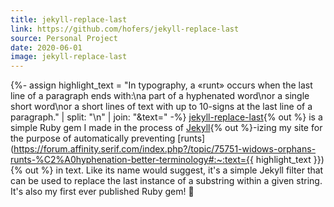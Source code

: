 ```yaml
---
title: jekyll-replace-last
link: https://github.com/hofers/jekyll-replace-last
source: Personal Project
date: 2020-06-01
image: jekyll-replace-last
---
```

{%- assign highlight_text = "In typography, a «runt» occurs when the last line of a paragraph ends with:\na part of a hyphenated word\nor a single short word\nor a short lines of text with up to 10-signs at the last line of a paragraph." | split: "\n" | join: "&text=" -%}
[jekyll-replace-last](https://github.com/hofers/jekyll-replace-last){% out %} is a simple Ruby gem I made in the process of [Jekyll](https://jekyllrb.com){% out %}-izing my site for the purpose of automatically preventing [runts](https://forum.affinity.serif.com/index.php?/topic/75751-widows-orphans-runts-%C2%A0hyphenation-better-terminology#:~:text={{ highlight_text }}){% out %} in text. Like its name would suggest, it's a simple Jekyll filter that can be used to replace the last instance of a substring within a given string. It's also my first ever published Ruby gem!&nbsp;:tada:
